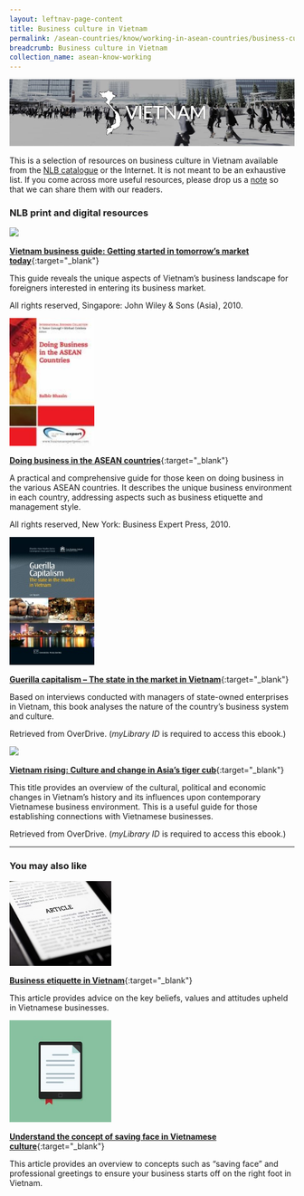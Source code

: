 ```yaml
---
layout: leftnav-page-content
title: Business culture in Vietnam
permalink: /asean-countries/know/working-in-asean-countries/business-culture-in-vietnam/
breadcrumb: Business culture in Vietnam
collection_name: asean-know-working
---
```


<img src="/images/asean-working/ASEAN-Vietnam-Business-Culture.jpg" alt="Business culture Vietnam banner" style="width:800px;" />

This is a selection of resources on business culture in Vietnam available from the [NLB catalogue](http://catalogue.nlb.gov.sg/) or the Internet.  It is not meant to be an exhaustive list. If you come across more useful resources, please drop us a [note](http://www.eyeonasia.sg/contact/) so that we can share them with our readers.

### **NLB print and digital resources**

<img src="/images/book-covers/Vietnam-business-guide-Getting-started-in-tomorrow’s-market-today.jpg" style="width:150px;" />

[**Vietnam business guide: Getting started in tomorrow’s market today**](http://eservice.nlb.gov.sg/item_holding.aspx?bid=13568218){:target="_blank"}

This guide reveals the unique aspects of Vietnam’s business landscape for foreigners interested in entering its business market.

All rights reserved, Singapore: John Wiley & Sons (Asia), 2010.

<img src="/images/book-covers/Doing-business-in-the-ASEAN-countries.jpg" style="width:150px;" />

[**Doing business in the ASEAN countries**](http://eservice.nlb.gov.sg/item_holding.aspx?bid=14192497){:target="_blank"}

A practical and comprehensive guide for those keen on doing business in the various ASEAN countries. It describes the unique business environment in each country, addressing aspects such as business etiquette and management style.

All rights reserved, New York: Business Expert Press, 2010.

<img src="/images/book-covers/Guerilla-capitalism-The-state-in-the-market-in-Vietnam.jpg" style="width:150px;" />

[**Guerilla capitalism – The state in the market in Vietnam**](https://nlb.overdrive.com/media/1747903){:target="_blank"}

Based on interviews conducted with managers of state-owned enterprises in Vietnam, this book analyses the nature of the country’s business system and culture.

Retrieved from OverDrive. (*myLibrary ID* is required to access this ebook.)

<img src="/images/book-covers/Vietnam-rising-Culture-and-change-in-Asia’s-tiger-cub.jpg" style="width:150px;" />

[**Vietnam rising: Culture and change in Asia’s tiger cub**](https://nlb.overdrive.com/media/1556320){:target="_blank"}

This title provides an overview of the cultural, political and economic changes in Vietnam’s history and its influences upon contemporary Vietnamese business environment. This is a useful guide for those establishing connections with Vietnamese businesses.

Retrieved from OverDrive. (*myLibrary ID* is required to access this ebook.)

---

### **You may also like**

<img src="/images/resources/Article 3.jpg" style="width:180px;" />

[**Business etiquette in Vietnam**](https://www.vietchamsg.org/business-etiquette-vietnam/){:target="_blank"}

This article provides advice on the key beliefs, values and attitudes upheld in Vietnamese businesses.

<img src="/images/resources/Article 2.jpg" style="width:180px;" />

[**Understand the concept of saving face in Vietnamese culture**](http://thevietnamguide.com/tvg/tag/business-culture/){:target="_blank"}

This article provides an overview to concepts such as “saving face” and professional greetings to ensure your business starts off on the right foot in Vietnam.